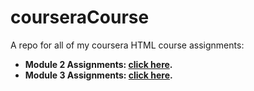 # courseraCourse
A repo for all of my coursera HTML course assignments:

- **Module 2 Assignments: [click here](https://anandasatriaadi.github.io/courseraCourse/module2-solution/).**
- **Module 3 Assignments: [click here](https://anandasatriaadi.github.io/courseraCourse/module3-solution/).**
